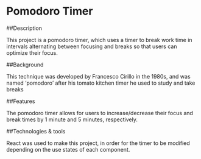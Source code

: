 # Pomodoro Timer
##Description

This project is a pomodoro timer, which uses a timer to break work time in intervals alternating between focusing and breaks so that users can optimize their focus.

##Background

This technique was developed by Francesco Cirillo in the 1980s, and was named ‘pomodoro’ after his tomato kitchen timer he used to study and take breaks

##Features

The pomodoro timer allows for users to increase/decrease their focus and break times by 1 minute and 5 minutes, respectively.

##Technologies & tools

React was used to make this project, in order for the timer to be modified depending on the use states of each component.
